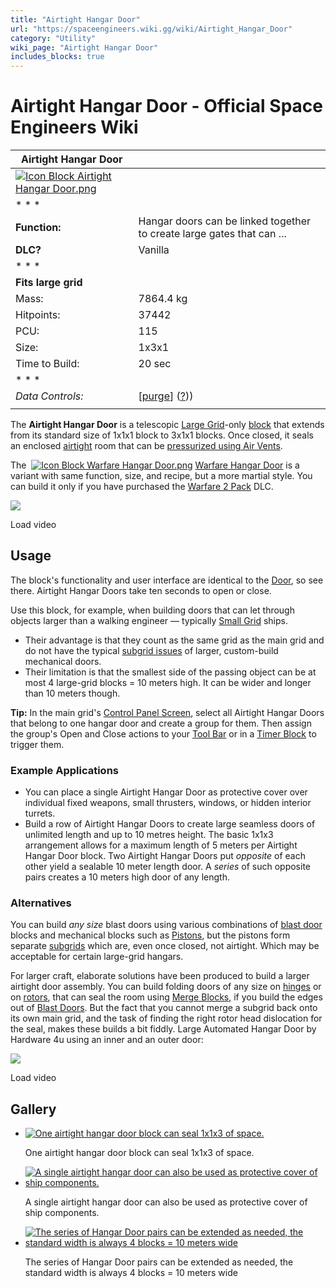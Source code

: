 ```yaml
---
title: "Airtight Hangar Door"
url: "https://spaceengineers.wiki.gg/wiki/Airtight_Hangar_Door"
category: "Utility"
wiki_page: "Airtight Hangar Door"
includes_blocks: true
---
```


# Airtight Hangar Door - Official Space Engineers Wiki

| Airtight Hangar Door |     |
| --- | --- |
| [![Icon Block Airtight Hangar Door.png](https://spaceengineers.wiki.gg/images/a/a0/Icon_Block_Airtight_Hangar_Door.png?f69327)](https://spaceengineers.wiki.gg/wiki/File:Icon_Block_Airtight_Hangar_Door.png) |     |
| * * * |     |
| **Function:** | Hangar doors can be linked together to create large gates that can ... |
| **DLC?** | Vanilla |
| * * * |     |
| **Fits large grid** |     |
| Mass: | 7864.4 kg |
| Hitpoints: | 37442 |
| PCU: | 115 |
| Size: | 1x3x1 |
| Time to Build: | 20 sec |
| * * * |     |
| _Data Controls:_ | \[[purge](https://spaceengineers.wiki.gg/wiki/Airtight_Hangar_Door?action=purge)\] ([?](https://spaceengineers.wiki.gg/wiki/Template:Info_Block))) |
|     |     |

The **Airtight Hangar Door** is a telescopic [Large Grid](https://spaceengineers.wiki.gg/wiki/Large_Grid "Large Grid")\-only [block](https://spaceengineers.wiki.gg/wiki/Block "Block") that extends from its standard size of 1x1x1 block to 3x1x1 blocks. Once closed, it seals an enclosed [airtight](https://spaceengineers.wiki.gg/wiki/Airtightness "Airtightness") room that can be [pressurized using Air Vents](https://spaceengineers.wiki.gg/wiki/Air_Vent "Air Vent").

The  [![Icon Block Warfare Hangar Door.png](https://spaceengineers.wiki.gg/images/thumb/7/79/Icon_Block_Warfare_Hangar_Door.png/21px-Icon_Block_Warfare_Hangar_Door.png?d77502)](https://spaceengineers.wiki.gg/wiki/Warfare_Hangar_Door "Warfare Hangar Door") [Warfare Hangar Door](https://spaceengineers.wiki.gg/wiki/Warfare_Hangar_Door "Warfare Hangar Door") is a variant with same function, size, and recipe, but a more martial style. You can build it only if you have purchased the [Warfare 2 Pack](https://spaceengineers.wiki.gg/wiki/Warfare_2_Pack "Warfare 2 Pack") DLC.

![](https://i.ytimg.com/vi/QUtgIo_hF-w/hqdefault.jpg)

Load video

## Usage

The block's functionality and user interface are identical to the [Door](https://spaceengineers.wiki.gg/wiki/Door "Door"), so see there. Airtight Hangar Doors take ten seconds to open or close.

Use this block, for example, when building doors that can let through objects larger than a walking engineer — typically [Small Grid](https://spaceengineers.wiki.gg/wiki/Small_Grid "Small Grid") ships.

*   Their advantage is that they count as the same grid as the main grid and do not have the typical [subgrid issues](https://spaceengineers.wiki.gg/wiki/Grid "Grid") of larger, custom-build mechanical doors.
*   Their limitation is that the smallest side of the passing object can be at most 4 large-grid blocks = 10 meters high. It can be wider and longer than 10 meters though.

**Tip:** In the main grid's [Control Panel Screen](https://spaceengineers.wiki.gg/wiki/Control_Panel_Screen "Control Panel Screen"), select all Airtight Hangar Doors that belong to one hangar door and create a group for them. Then assign the group's Open and Close actions to your [Tool Bar](https://spaceengineers.wiki.gg/wiki/Tool_Bar "Tool Bar") or in a [Timer Block](https://spaceengineers.wiki.gg/wiki/Timer_Block "Timer Block") to trigger them.

### Example Applications

*   You can place a single Airtight Hangar Door as protective cover over individual fixed weapons, small thrusters, windows, or hidden interior turrets.
*   Build a row of Airtight Hangar Doors to create large seamless doors of unlimited length and up to 10 metres height. The basic 1x1x3 arrangement allows for a maximum length of 5 meters per Airtight Hangar Door block. Two Airtight Hangar Doors put _opposite_ of each other yield a sealable 10 meter length door. A _series_ of such opposite pairs creates a 10 meters high door of any length.

### Alternatives

You can build _any size_ blast doors using various combinations of [blast door](https://spaceengineers.wiki.gg/wiki/Blast_Doors "Blast Doors") blocks and mechanical blocks such as [Pistons](https://spaceengineers.wiki.gg/wiki/Piston "Piston"), but the pistons form separate [subgrids](https://spaceengineers.wiki.gg/wiki/Grid "Grid") which are, even once closed, not airtight. Which may be acceptable for certain large-grid hangars.

For larger craft, elaborate solutions have been produced to build a larger airtight door assembly. You can build folding doors of any size on [hinges](https://spaceengineers.wiki.gg/wiki/Hinge "Hinge") or on [rotors](https://spaceengineers.wiki.gg/wiki/Rotor "Rotor"), that can seal the room using [Merge Blocks](https://spaceengineers.wiki.gg/wiki/Merge_Block "Merge Block"), if you build the edges out of [Blast Doors](https://spaceengineers.wiki.gg/wiki/Blast_Doors "Blast Doors"). But the fact that you cannot merge a subgrid back onto its own main grid, and the task of finding the right rotor head dislocation for the seal, makes these builds a bit fiddly. Large Automated Hangar Door by Hardware 4u using an inner and an outer door:

![](https://i.ytimg.com/vi/KI2l6EtkSYI/hqdefault.jpg)

Load video

## Gallery

*   [![One airtight hangar door block can seal 1x1x3 of space.](https://spaceengineers.wiki.gg/images/thumb/a/a3/Airtight-hangar-door-preview.png/120px-Airtight-hangar-door-preview.png?7b561a)](https://spaceengineers.wiki.gg/wiki/File:Airtight-hangar-door-preview.png "One airtight hangar door block can seal 1x1x3 of space.")
    
    One airtight hangar door block can seal 1x1x3 of space.
    
*   [![A single airtight hangar door can also be used as protective cover of ship components.](https://spaceengineers.wiki.gg/images/thumb/6/68/Airtight-hangar-door-shields.png/120px-Airtight-hangar-door-shields.png?2f3c4c)](https://spaceengineers.wiki.gg/wiki/File:Airtight-hangar-door-shields.png "A single airtight hangar door can also be used as protective cover of ship components.")
    
    A single airtight hangar door can also be used as protective cover of ship components.
    
*   [![The series of Hangar Door pairs can be extended as needed, the standard width is always 4 blocks = 10 meters wide](https://spaceengineers.wiki.gg/images/thumb/c/cc/Airtight-hangar-door-animation.gif/120px-Airtight-hangar-door-animation.gif?39ee6d)](https://spaceengineers.wiki.gg/wiki/File:Airtight-hangar-door-animation.gif "The series of Hangar Door pairs can be extended as needed, the standard width is always 4 blocks = 10 meters wide")
    
    The series of Hangar Door pairs can be extended as needed, the standard width is always 4 blocks = 10 meters wide
    
